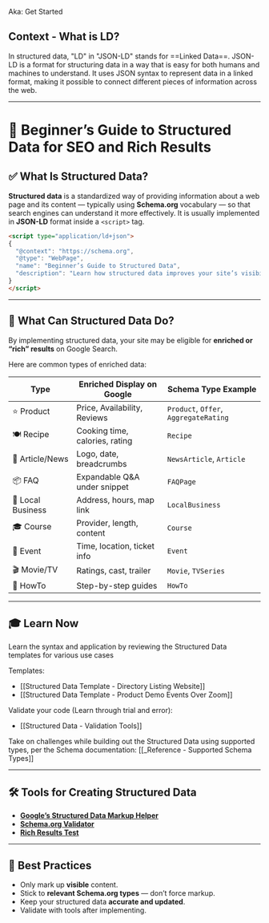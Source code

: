 Aka: Get Started

## Context - What is LD?
In structured data, "LD" in "JSON-LD" stands for ==Linked Data==. JSON-LD is a format for structuring data in a way that is easy for both humans and machines to understand. It uses JSON syntax to represent data in a linked format, making it possible to connect different pieces of information across the web.

---

# 🧠 Beginner’s Guide to Structured Data for SEO and Rich Results

## ✅ What Is Structured Data?

**Structured data** is a standardized way of providing information about a web page and its content — typically using **Schema.org** vocabulary — so that search engines can understand it more effectively. It is usually implemented in **JSON-LD** format inside a `<script>` tag.

```html
<script type="application/ld+json">
{
  "@context": "https://schema.org",
  "@type": "WebPage",
  "name": "Beginner’s Guide to Structured Data",
  "description": "Learn how structured data improves your site’s visibility with rich results."
}
</script>
```

---

## 🎯 What Can Structured Data Do?

By implementing structured data, your site may be eligible for **enriched or “rich” results** on Google Search.

Here are common types of enriched data:

| Type              | Enriched Display on Google     | Schema Type Example                   |
| ----------------- | ------------------------------ | ------------------------------------- |
| ⭐ Product         | Price, Availability, Reviews   | `Product`, `Offer`, `AggregateRating` |
| 🍽️ Recipe        | Cooking time, calories, rating | `Recipe`                              |
| 📰 Article/News   | Logo, date, breadcrumbs        | `NewsArticle`, `Article`              |
| 📦 FAQ            | Expandable Q&A under snippet   | `FAQPage`                             |
| 📍 Local Business | Address, hours, map link       | `LocalBusiness`                       |
| 🎓 Course         | Provider, length, content      | `Course`                              |
| 📅 Event          | Time, location, ticket info    | `Event`                               |
| 🎬 Movie/TV       | Ratings, cast, trailer         | `Movie`, `TVSeries`                   |
| 🧠 HowTo          | Step-by-step guides            | `HowTo`                               |

----

## 🎓 Learn Now

Learn the syntax and application by reviewing the Structured Data templates for various use cases

Templates:
- [[Structured Data Template - Directory Listing Website]]
- [[Structured Data Template - Product Demo Events Over Zoom]]

Validate your code (Learn through trial and error):
- [[Structured Data - Validation Tools]]

Take on challenges while building out the Structured Data using supported types, per the Schema documentation:
[[_Reference - Supported Schema Types]]

---

## 🛠️ Tools for Creating Structured Data

- **[Google’s Structured Data Markup Helper](https://www.google.com/webmasters/markup-helper/)**
- **[Schema.org Validator](https://validator.schema.org/)**
- **[Rich Results Test](https://search.google.com/test/rich-results)**

---

## 📌 Best Practices

- Only mark up **visible** content.
- Stick to **relevant Schema.org types** — don’t force markup.
- Keep your structured data **accurate and updated**.
- Validate with tools after implementing.

